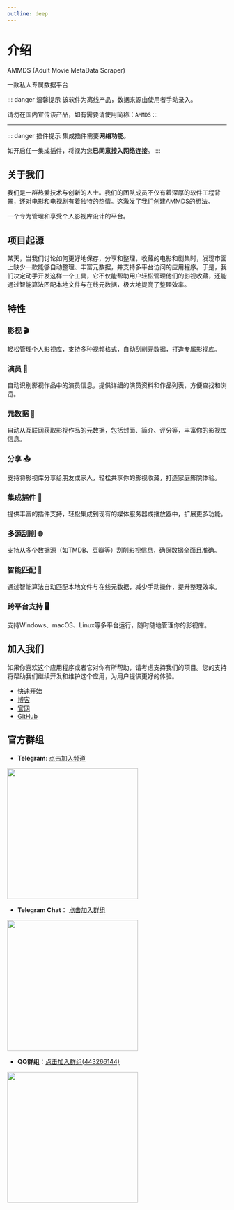 ```yaml
---
outline: deep
---
```


# 介绍

AMMDS (Adult Movie MetaData Scraper)

一款私人专属数据平台

::: danger 温馨提示
该软件为离线产品，数据来源由使用者手动录入。

请勿在国内宣传该产品，如有需要请使用简称：`AMMDS`
:::

---

::: danger 插件提示
集成插件需要**网络功能**。

如开启任一集成插件，将视为您**已同意接入网络连接**。
:::

## 关于我们

我们是一群热爱技术与创新的人士。我们的团队成员不仅有着深厚的软件工程背景，还对电影和电视剧有着独特的热情。这激发了我们创建AMMDS的想法。

一个专为管理和享受个人影视库设计的平台。

<a-image style="border-radius: 12px" src="/ammds-banner.png" />

## 项目起源

某天，当我们讨论如何更好地保存，分享和整理，收藏的电影和剧集时，发现市面上缺少一款能够自动整理、丰富元数据，并支持多平台访问的应用程序。于是，我们决定动手开发这样一个工具，它不仅能帮助用户轻松管理他们的影视收藏，还能通过智能算法匹配本地文件与在线元数据，极大地提高了整理效率。

## 特性

### 影视 🎬
轻松管理个人影视库，支持多种视频格式，自动刮削元数据，打造专属影视库。

### 演员 👤
自动识别影视作品中的演员信息，提供详细的演员资料和作品列表，方便查找和浏览。

### 元数据 📄
自动从互联网获取影视作品的元数据，包括封面、简介、评分等，丰富你的影视库信息。

### 分享 📤
支持将影视库分享给朋友或家人，轻松共享你的影视收藏，打造家庭影院体验。

### 集成插件 🔌
提供丰富的插件支持，轻松集成到现有的媒体服务器或播放器中，扩展更多功能。

### 多源刮削 🌐
支持从多个数据源（如TMDB、豆瓣等）刮削影视信息，确保数据全面且准确。

### 智能匹配 🤖
通过智能算法自动匹配本地文件与在线元数据，减少手动操作，提升整理效率。

### 跨平台支持 🖥️
支持Windows、macOS、Linux等多平台运行，随时随地管理你的影视库。

## 加入我们

如果你喜欢这个应用程序或者它对你有所帮助，请考虑支持我们的项目。您的支持将帮助我们继续开发和维护这个应用，为用户提供更好的体验。

- [快速开始](/guide/quick-start)
- [博客](https://blog.lifebus.top)
- [官网](https://ammds.lifebus.top)
- [GitHub](https://github.com/QYG2297248353/AMMDS-Docker)

## 官方群组

- **Telegram**: [点击加入频道](https://t.me/+vYaL76Z5GKU0YzNl)

<img src="https://file.lifebus.top/ammds/ammds-tg.png" width="300"/>

- **Telegram Chat**： [点击加入群组](https://t.me/+9bvCp3LqLUo1N2Q1)

<img src="https://file.lifebus.top/ammds/ammds-tg-chat.png" width="300"/>

- **QQ群组**：[点击加入群组(443266144)](https://qm.qq.com/q/dZ0wTXdFCw)

<img src="https://file.lifebus.top/ammds/ammds-qq-chat.png" width="300"/>

<!--@include: ../../snippets/copyright.md-->
